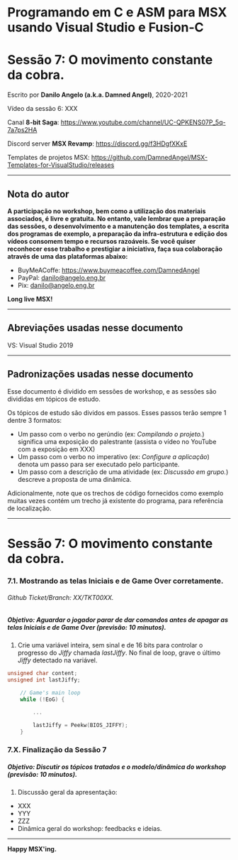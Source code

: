 # Programando em C e ASM para MSX usando Visual Studio e Fusion-C
# Sessão 7: O movimento constante da cobra.

Escrito por **Danilo Angelo (a.k.a. Damned Angel)**, 2020-2021

Vídeo da sessão 6: XXX

Canal **8-bit Saga**: https://www.youtube.com/channel/UC-QPKENS07P_5q-7a7ps2HA

Discord server **MSX Revamp**: https://discord.gg/f3HDgfXKxE

Templates de projetos MSX: https://github.com/DamnedAngel/MSX-Templates-for-VisualStudio/releases

---

## Nota do autor

__A participação no workshop, bem como a utilização dos materiais associados, é livre e gratuita. 
No entanto, vale lembrar que a preparação das sessões, o desenvolvimento e a manutenção dos templates, a escrita dos programas de exemplo, a preparação da infra-estrutura e edição dos vídeos consomem tempo e recursos razoáveis.
Se você quiser reconhecer esse trabalho e prestigiar a iniciativa, faça sua colaboração através de uma das plataformas abaixo:__

* BuyMeACoffe: https://www.buymeacoffee.com/DamnedAngel​
* PayPal: danilo@angelo.eng.br
* Pix: danilo@angelo.eng.br

**Long live MSX!**

---

## Abreviações usadas nesse documento

VS: Visual Studio 2019

---

## Padronizações usadas nesse documento

Esse documento é dividido em sessões de workshop, e as sessões são divididas em tópicos de estudo.

Os tópicos de estudo são dividos em passos. Esses passos terão sempre 1 dentre 3 formatos:
* Um passo com o verbo no gerúndio (ex: *Compilando o projeto.*) significa uma exposição do palestrante (assista o vídeo no YouTube com a exposição em XXX)
* Um passo com o verbo no imperativo (ex: *Configure a aplicação*) denota um passo para ser executado pelo participante.
* Um passo com a descrição de uma atividade (ex: *Discussão em grupo.*) descreve a proposta de uma dinâmica.

Adicionalmente, note que os trechos de código fornecidos como exemplo muitas vezes contém um trecho já existente do programa, para referência de localização.

---

# Sessão 7: O movimento constante da cobra.

### 7.1. Mostrando as telas Iniciais e de Game Over corretamente.
###### *Github Ticket/Branch: XX/TKT00XX.*

##### Objetivo: Aguardar o jogador parar de dar comandos antes de apagar as telas Iniciais e de Game Over (previsão: 10 minutos).

1. Crie uma variável inteira, sem sinal e de 16 bits para controlar o progresso do *Jiffy* chamada *lastJiffy*. No final de loop, grave o último *Jiffy* detectado na variável.
```c
unsigned char content;
unsigned int lastJiffy;
```
```c
	// Game's main loop
	while (!EoG) {

		...

		lastJiffy = Peekw(BIOS_JIFFY);
	}
```


### 7.X. Finalização da Sessão 7
##### Objetivo: Discutir os tópicos tratados e o modelo/dinâmica do workshop (previsão: 10 minutos).

1. Discussão geral da apresentação:
* XXX
* YYY
* ZZZ
* Dinâmica geral do workshop: feedbacks e ideias.

---

**Happy MSX'ing.**
